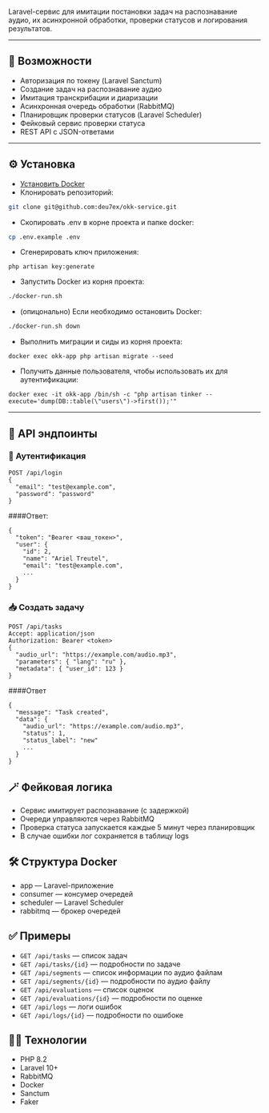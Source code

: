 Laravel-сервис для имитации постановки задач на распознавание аудио, их асинхронной обработки, проверки статусов и логирования результатов.

---

## 🚀 Возможности
- Авторизация по токену (Laravel Sanctum)
- Создание задач на распознавание аудио
- Имитация транскрибации и диаризации
- Асинхронная очередь обработки (RabbitMQ)
- Планировщик проверки статусов (Laravel Scheduler)
- Фейковый сервис проверки статуса
- REST API с JSON-ответами

---

## ⚙️ Установка

- [Установить Docker][docker-install]
- Клонировать репозиторий:
```bash
git clone git@github.com:deu7ex/okk-service.git
```
- Скопировать .env в корне проекта и папке docker:
```bash
cp .env.example .env
```
- Сгенерировать ключ приложения:
```
php artisan key:generate
```
- Запустить Docker из корня проекта:
```bash
./docker-run.sh
```
- (опицонально) Если необходимо остановить Docker:
```bash
./docker-run.sh down
```
- Выполнить миграции и сиды из корня проекта:
```
docker exec okk-app php artisan migrate --seed
```
- Получить данные пользователя, чтобы использовать их для аутентификации:
```
docker exec -it okk-app /bin/sh -c "php artisan tinker --execute='dump(DB::table(\"users\")->first());'"
```

---

## 📡 API эндпоинты

### 🔐 Аутентификация
```
POST /api/login
{
  "email": "test@example.com",
  "password": "password"
}
```
####Ответ:
```
{
  "token": "Bearer <ваш_токен>",
  "user": {
    "id": 2,
    "name": "Ariel Treutel",
    "email": "test@example.com",
    ...
  }
}
```

### 📥 Создать задачу

```
POST /api/tasks
Accept: application/json
Authorization: Bearer <token>
{
  "audio_url": "https://example.com/audio.mp3",
  "parameters": { "lang": "ru" },
  "metadata": { "user_id": 123 }
}
```
####Ответ
```
{
  "message": "Task created",
  "data": {
    "audio_url": "https://example.com/audio.mp3",
    "status": 1,
    "status_label": "new"
    ...
  }
}
```

## 🪄 Фейковая логика
- Сервис имитирует распознавание (с задержкой)
- Очереди управляются через RabbitMQ 
- Проверка статуса запускается каждые 5 минут через планировщик 
- В случае ошибки лог сохраняется в таблицу logs

## 🛠️ Структура Docker
- app — Laravel-приложение 
- consumer — консумер очередей 
- scheduler — Laravel Scheduler 
- rabbitmq — брокер очередей

## ✅ Примеры
 - `GET /api/tasks` — список задач 
 - `GET /api/tasks/{id}` — подробности по задаче 
 - `GET /api/segments` — список информации по аудио файлам
 - `GET /api/segments/{id}` — подробности по аудио файлу
 - `GET /api/evaluations` — список оценок
 - `GET /api/evaluations/{id}` — подробности по оценке
 - `GET /api/logs` — логи ошибок
 - `GET /api/logs/{id}` — подробности по ошибоке

## 👨‍💻 Технологии
- PHP 8.2 
- Laravel 10+ 
- RabbitMQ 
- Docker 
- Sanctum 
- Faker

[docker-install]: https://docs.docker.com/install/#supported-platforms
